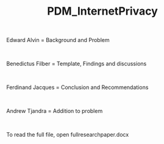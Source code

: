 <h1 align="center"> PDM_InternetPrivacy </h1>
<br>
<p> Edward Alvin = Background and Problem </p>
<br>
<p> Benedictus Filber = Template, Findings and discussions </p>
<br>
<p> Ferdinand Jacques = Conclusion and Recommendations </p>
<br>
<p> Andrew Tjandra = Addition to problem </p>
<br>
<p> To read the full file, open fullresearchpaper.docx </p>
